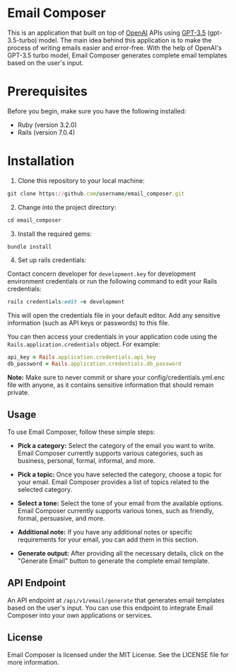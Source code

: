 # Email Composer

This is an application that built on top of [OpenAI](https://openai.com/) APIs using [GPT-3.5](https://platform.openai.com/docs/models/gpt-3-5) (gpt-3.5-turbo) model. The main idea behind this application is to make the process of writing emails easier and error-free. With the help of OpenAI's GPT-3.5 turbo model, Email Composer generates complete email templates based on the user's input.

# Prerequisites
Before you begin, make sure you have the following installed:

* Ruby (version 3.2.0)
* Rails (version 7.0.4)

# Installation

1. Clone this repository to your local machine:
```ruby
git clone https://github.com/username/email_composer.git
```
2. Change into the project directory:
```ruby
cd email_composer
```
3. Install the required gems:
```ruby
bundle install
```
4. Set up rails credentials:

Contact concern developer for `development.key` for development environment credentials or run the following command to edit your Rails credentials:
```ruby
rails credentials:edit -e development
```
This will open the credentials file in your default editor. Add any sensitive information (such as API keys or passwords) to this file.

You can then access your credentials in your application code using the `Rails.application.credentials` object. For example:

```ruby
api_key = Rails.application.credentials.api_key
db_password = Rails.application.credentials.db_password
```

**Note:** Make sure to never commit or share your config/credentials.yml.enc file with anyone, as it contains sensitive information that should remain private.


## Usage
To use Email Composer, follow these simple steps:

* **Pick a category:**</u> Select the category of the email you want to write. Email Composer currently supports various categories, such as business, personal, formal, informal, and more.

* **Pick a topic:** Once you have selected the category, choose a topic for your email. Email Composer provides a list of topics related to the selected category.

* **Select a tone:** Select the tone of your email from the available options. Email Composer currently supports various tones, such as friendly, formal, persuasive, and more.

* **Additional note:** If you have any additional notes or specific requirements for your email, you can add them in this section.

* **Generate output:** After providing all the necessary details, click on the "Generate Email" button to generate the complete email template.

## API Endpoint
An API endpoint at `/api/v1/email/generate` that generates email templates based on the user's input. You can use this endpoint to integrate Email Composer into your own applications or services.

## License
Email Composer is licensed under the MIT License. See the LICENSE file for more information.

